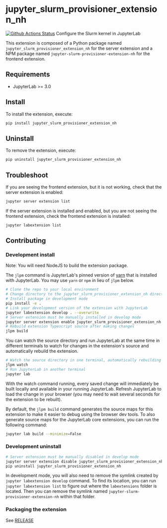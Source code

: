 # jupyter_slurm_provisioner_extension_nh

[![Github Actions Status](https://github.com/kreuzert/jupyter-slurm-provisioner-extension-nh/workflows/Build/badge.svg)](https://github.com/kreuzert/jupyter-slurm-provisioner-extension-nh/actions/workflows/build.yml)
Configure the Slurm kernel in JupyterLab

This extension is composed of a Python package named `jupyter_slurm_provisioner_extension_nh`
for the server extension and a NPM package named `jupyter-slurm-provisioner-extension-nh`
for the frontend extension.

## Requirements

- JupyterLab >= 3.0

## Install

To install the extension, execute:

```bash
pip install jupyter_slurm_provisioner_extension_nh
```

## Uninstall

To remove the extension, execute:

```bash
pip uninstall jupyter_slurm_provisioner_extension_nh
```

## Troubleshoot

If you are seeing the frontend extension, but it is not working, check
that the server extension is enabled:

```bash
jupyter server extension list
```

If the server extension is installed and enabled, but you are not seeing
the frontend extension, check the frontend extension is installed:

```bash
jupyter labextension list
```

## Contributing

### Development install

Note: You will need NodeJS to build the extension package.

The `jlpm` command is JupyterLab's pinned version of
[yarn](https://yarnpkg.com/) that is installed with JupyterLab. You may use
`yarn` or `npm` in lieu of `jlpm` below.

```bash
# Clone the repo to your local environment
# Change directory to the jupyter_slurm_provisioner_extension_nh directory
# Install package in development mode
pip install -e .
# Link your development version of the extension with JupyterLab
jupyter labextension develop . --overwrite
# Server extension must be manually installed in develop mode
jupyter server extension enable jupyter_slurm_provisioner_extension_nh
# Rebuild extension Typescript source after making changes
jlpm build
```

You can watch the source directory and run JupyterLab at the same time in different terminals to watch for changes in the extension's source and automatically rebuild the extension.

```bash
# Watch the source directory in one terminal, automatically rebuilding when needed
jlpm watch
# Run JupyterLab in another terminal
jupyter lab
```

With the watch command running, every saved change will immediately be built locally and available in your running JupyterLab. Refresh JupyterLab to load the change in your browser (you may need to wait several seconds for the extension to be rebuilt).

By default, the `jlpm build` command generates the source maps for this extension to make it easier to debug using the browser dev tools. To also generate source maps for the JupyterLab core extensions, you can run the following command:

```bash
jupyter lab build --minimize=False
```

### Development uninstall

```bash
# Server extension must be manually disabled in develop mode
jupyter server extension disable jupyter_slurm_provisioner_extension_nh
pip uninstall jupyter_slurm_provisioner_extension_nh
```

In development mode, you will also need to remove the symlink created by `jupyter labextension develop`
command. To find its location, you can run `jupyter labextension list` to figure out where the `labextensions`
folder is located. Then you can remove the symlink named `jupyter-slurm-provisioner-extension-nh` within that folder.

### Packaging the extension

See [RELEASE](RELEASE.md)
